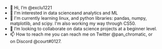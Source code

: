 - 👋 Hi, I’m @exclu1221
- 👀 I'm interested in data scienceand analytics and ML
- 🌱 I'm currently learning linux, and python libraries: pandas, numpy, matplotlib, and scipy. I'm also working my way through CS50.
- 💞️ I’m looking to collaborate on data science projects at a beginner level.
- 📫 How to reach me you can reach me on Twitter @pan_chromatic, or on Discord @court#0127.

<!---
exclu1221/exclu1221 is a ✨ special ✨ repository because its `README.md` (this file) appears on your GitHub profile.
You can click the Preview link to take a look at your changes.
--->
